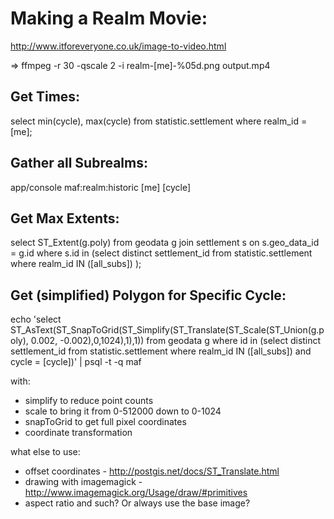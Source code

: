 Making a Realm Movie:
=====================

http://www.itforeveryone.co.uk/image-to-video.html

=> ffmpeg -r 30 -qscale 2 -i realm-[me]-%05d.png output.mp4 


Get Times:
----------
select min(cycle), max(cycle) from statistic.settlement where realm_id = [me];

Gather all Subrealms:
---------------------
app/console maf:realm:historic [me] [cycle]

Get Max Extents:
----------------
select ST_Extent(g.poly) from geodata g join settlement s on s.geo_data_id = g.id where s.id in (select distinct settlement_id from statistic.settlement where realm_id IN ([all_subs]) );

Get (simplified) Polygon for Specific Cycle:
-------------------------------
echo 'select ST_AsText(ST_SnapToGrid(ST_Simplify(ST_Translate(ST_Scale(ST_Union(g.poly), 0.002, -0.002),0,1024),1),1)) from geodata g where id in (select distinct settlement_id from statistic.settlement where realm_id IN ([all_subs]) and cycle = [cycle])' | psql -t -q maf

with:
* simplify to reduce point counts
* scale to bring it from 0-512000 down to 0-1024
* snapToGrid to get full pixel coordinates
* coordinate transformation


what else to use:

* offset coordinates - http://postgis.net/docs/ST_Translate.html
* drawing with imagemagick - http://www.imagemagick.org/Usage/draw/#primitives
* aspect ratio and such? Or always use the base image?


